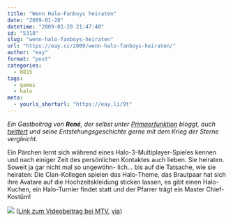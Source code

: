 ```yaml
---
title: "Wenn Halo-Fanboys heiraten"
date: "2009-01-28"
datetime: "2009-01-28 21:47:40"
id: "5318"
slug: "wenn-halo-fanboys-heiraten"
url: "https://eay.cc/2009/wenn-halo-fanboys-heiraten/"
author: "eay"
format: "post"
categories:
  - 0815
tags:
  - games
  - halo
meta:
  - yourls_shorturl: "https://eay.li/9t"
---
```


_Ein Gastbeitrag von **René**, der selbst unter [Primaerfunktion](http://www.primaerfunktion.de/) bloggt, auch [twittert](http://twitter.com/primaerfunktion) und seine Entstehungsgeschichte gerne mit dem Krieg der Sterne vergleicht._

Ein Pärchen lernt sich während eines Halo-3-Multiplayer-Spieles kennen und nach einiger Zeit des persönlichen Kontaktes auch lieben. Sie heiraten. Soweit ja gar nicht mal so ungewöhn- lich... bis auf die Tatsache, wie sie heiraten: Die Clan-Kollegen spielen das Halo-Theme, das Brautpaar hat sich ihre Avatare auf die Hochzeitskleidung sticken lassen, es gibt einen Halo-Kuchen, ein Halo-Turnier findet statt und der Pfarrer trägt ein Master Chief-Kostüm!

[![](/uploads/2009/halowedding.jpg)](http://www.mtv.com/videos/news/335889/i-now-pronounce-you-teammates-for-life.jhtml#id=1603537) ([Link zum Videobeitrag bei MTV](http://www.mtv.com/videos/news/335889/i-now-pronounce-you-teammates-for-life.jhtml#id=1603537), [via](http://www.slashgamer.com/2009/01/28/halo-3-wedding-video/))
